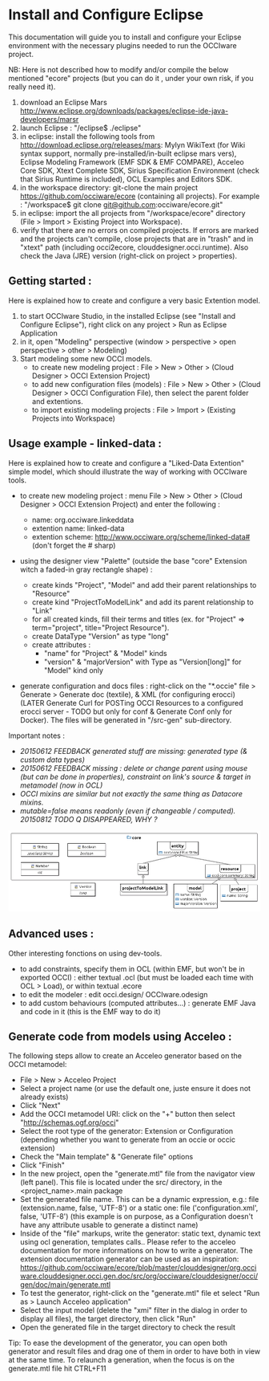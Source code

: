 Install and Configure Eclipse
=============================
This documentation will guide you to install and configure your Eclipse environment with the necessary plugins needed to run the OCCIware project.

NB: Here is not described how to modify and/or compile the below mentioned "ecore" projects (but you can do it , under your own risk, if you really need it).

1. download an Eclipse Mars http://www.eclipse.org/downloads/packages/eclipse-ide-java-developers/marsr 
2. launch Eclipse : "/eclipse$ ./eclipse"
3. in eclipse: install the following tools from http://download.eclipse.org/releases/mars: Mylyn WikiText (for Wiki syntax support, normally pre-installed/in-built eclipse mars vers), Eclipse Modeling Framework (EMF SDK & EMF COMPARE), Acceleo Core SDK, Xtext Complete SDK, Sirius Specification Environment (check that Sirius Runtime is included), OCL Examples and Editors SDK.
4. in the workspace directory: git-clone the main project https://github.com/occiware/ecore (containing all projects). For example : "/workspace$ git clone git@github.com:occiware/ecore.git"
5. in eclipse: import the all projects from "/workspace/ecore" directory (File > Import > Existing Project into Workspace).
6. verify that there are no errors on compiled projects. If errors are marked and the projects can't compile, close projects that are in "trash" and in "xtext" path (including occi2ecore, clouddesigner.occi.runtime). Also check the Java (JRE) version (right-click on project > properties).

Getting started :
-----------------
Here is explained how to create and configure a very basic Extention model.

1. to start OCCIware Studio, in the installed Eclipse (see "Install and Configure Eclipse"), right click on any project > Run as Eclipse Application
2. in it, open "Modeling" perspective (window > perspective > open perspective > other > Modeling)
3. Start modeling some new OCCI models.
   - to create new modeling project : File > New > Other > (Cloud Designer > OCCI Extension Project)
   - to add new configuration files (models) : File > New > Other > (Cloud Designer > OCCI Configuration File), then select the parent folder and extentions. 
   - to import existing modeling projects : File > Import > (Existing Projects into Workspace)



Usage example - linked-data :
------------------------------
Here is explained how to create and configure a "Liked-Data Extention" simple model, which should illustrate the way of working with OCCIware tools.

* to create new modeling project : menu File > New > Other > (Cloud Designer > OCCI Extension Project) and enter the following :
    - name: org.occiware.linkeddata
    - extention name: linked-data
    - extention scheme: http://www.occiware.org/scheme/linked-data# (don't forget the # sharp)

* using the designer view "Palette" (outside the base "core" Extension witch a faded-in gray rectangle shape) :
  * create kinds "Project", "Model" and add their parent relationships to "Resource"
  * create kind  "ProjectToModelLink" and add its parent relationship to "Link"
  * for all created kinds, fill their terms and titles (ex. for "Project" => term="project", title="Project Resource").
  * create DataType "Version" as type "long" 
  * create attributes :
    - "name" for "Project" & "Model" kinds
    - "version" & "majorVersion" with Type as "Version[long]" for "Model" kind only
* generate configuration and docs files : right-click on the "*.occie" file > Generate > Generate doc (textile), & XML (for configuring erocci) (LATER Generate Curl for POSTing OCCI Resources to a configured erocci server - TODO but only for conf & Generate Conf only for Docker). The files will be generated in "/src-gen" sub-directory.

Important notes : 
  * *20150612 FEEDBACK generated stuff are missing: generated type (& custom data types)*
  * *20150612 FEEDBACK missing : delete or change parent using mouse (but can be done in properties), constraint on link's source & target in metamodel (now in OCL)*
  * *OCCI mixins are similar but not exactly the same thing as Datacore mixins.*
  * *mutable=false means readonly (even if changeable / computed). 20150812 TODO Q DISAPPEARED, WHY ?*

![Liked-data model - sample image.](/eclipse/images/linked-data.png)

Advanced uses :
---------------
Other interesting fonctions on using dev-tools.

* to add constraints, specify them in OCL (within EMF, but won't be in exported OCCI) : either textual .ocl (but must be loaded each time with OCL > Load), or within textual .ecore
* to edit the modeler : edit occi.design/ OCCIware.odesign
* to add custom behaviours (computed attributes...) : generate EMF Java and code in it (this is the EMF way to do it)

Generate code from models using Acceleo :
-----------------------------------------
The following steps allow to create an Acceleo generator based on the OCCI metamodel:
- File > New > Acceleo Project
- Select a project name (or use the default one, juste ensure it does not already exists)
- Click "Next"
- Add the OCCI metamodel URI: click on the "+" button then select "http://schemas.ogf.org/occi"
- Select the root type of the generator: Extension or Configuration (depending whether you want to generate from an occie or occic extension)
- Check the "Main template" & "Generate file" options
- Click "Finish"
- In the new project, open the "generate.mtl" file from the navigator view (left panel). This file is located under the src/ directory, in the <project_name>.main package
- Set the generated file name. This can be a dynamic expression, e.g.:
	file (extension.name, false, 'UTF-8')
	or a static one:
	file ('configuration.xml', false, 'UTF-8')
 (this example is on purpose, as a Configuration doesn't have any attribute usable to generate a distinct name)
- Inside of the "file" markups, write the generator: static text, dynamic text using ocl generation, templates calls.. 
	Please refer to the acceleo documentation for more informations on how to write a generator.
	The extension documentation generator can be used as an inspiration: https://github.com/occiware/ecore/blob/master/clouddesigner/org.occiware.clouddesigner.occi.gen.doc/src/org/occiware/clouddesigner/occi/gen/doc/main/generate.mtl
- To test the generator, right-click on the "generate.mtl" file et select "Run as > Launch Acceleo application"
- Select the input model (delete the "xmi" filter in the dialog in order to display all files), the target directory, then click "Run"
- Open the generated file in the target directory to check the result

Tip: To ease the development of the generator, you can open both generator and result files and drag one of them in order to have both in view at the same time.
To relaunch a generation, when the focus is on the generate.mtl file hit CTRL+F11 

